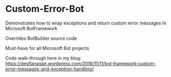 # Custom-Error-Bot
Demonstrates how to wrap exceptions and return custom error messages in Microsoft BotFramework

Overrides BotBuilder source code

Must-have for all Microsoft Bot projects

Code walk-through here in my blog: https://desflanagan.wordpress.com/2016/11/11/bot-framework-custom-error-messages-and-exception-handling/
